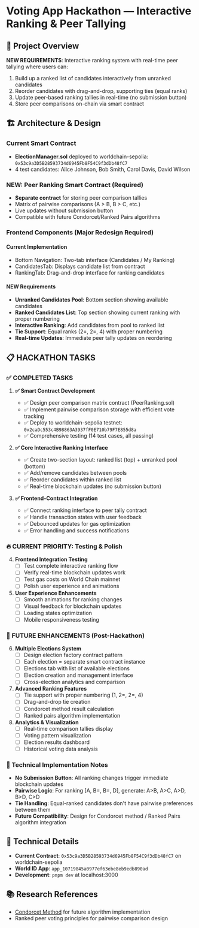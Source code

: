 # Voting App Hackathon — Interactive Ranking & Peer Tallying

## 🎯 Project Overview

**NEW REQUIREMENTS**: Interactive ranking system with real-time peer tallying where users can:

1. Build up a ranked list of candidates interactively from unranked candidates
2. Reorder candidates with drag-and-drop, supporting ties (equal ranks)
3. Update peer-based ranking tallies in real-time (no submission button)
4. Store peer comparisons on-chain via smart contract

## 🏗️ Architecture & Design

### Current Smart Contract

- **ElectionManager.sol** deployed to worldchain-sepolia: `0x53c9a3D5B28593734d6945Fb8F54C9f3dDb48fC7`
- 4 test candidates: Alice Johnson, Bob Smith, Carol Davis, David Wilson

### NEW: Peer Ranking Smart Contract (Required)
- **Separate contract** for storing peer comparison tallies
- Matrix of pairwise comparisons (A > B, B > C, etc.)
- Live updates without submission button
- Compatible with future Condorcet/Ranked Pairs algorithms

### Frontend Components (Major Redesign Required)

#### Current Implementation
- Bottom Navigation: Two-tab interface (Candidates / My Ranking)
- CandidatesTab: Displays candidate list from contract
- RankingTab: Drag-and-drop interface for ranking candidates

#### NEW Requirements
- **Unranked Candidates Pool**: Bottom section showing available candidates
- **Ranked Candidates List**: Top section showing current ranking with proper numbering
- **Interactive Ranking**: Add candidates from pool to ranked list
- **Tie Support**: Equal ranks (2=, 2=, 4) with proper numbering
- **Real-time Updates**: Immediate peer tally updates on reordering

## 📋 HACKATHON TASKS

### ✅ COMPLETED TASKS

1. **✅ Smart Contract Development**
   - ✅ Design peer comparison matrix contract (PeerRanking.sol)
   - ✅ Implement pairwise comparison storage with efficient vote tracking
   - ✅ Deploy to worldchain-sepolia testnet: `0x2caDc553c4B98863A3937fF0E710b79F7E855d8a`
   - ✅ Comprehensive testing (14 test cases, all passing)

2. **✅ Core Interactive Ranking Interface**
   - ✅ Create two-section layout: ranked list (top) + unranked pool (bottom)
   - ✅ Add/remove candidates between pools
   - ✅ Reorder candidates within ranked list
   - ✅ Real-time blockchain updates (no submission button)

3. **✅ Frontend-Contract Integration**
   - ✅ Connect ranking interface to peer tally contract
   - ✅ Handle transaction states with user feedback
   - ✅ Debounced updates for gas optimization
   - ✅ Error handling and success notifications

### 🔥 CURRENT PRIORITY: Testing & Polish

4. **Frontend Integration Testing**
   - [ ] Test complete interactive ranking flow
   - [ ] Verify real-time blockchain updates work
   - [ ] Test gas costs on World Chain mainnet
   - [ ] Polish user experience and animations

5. **User Experience Enhancements**
   - [ ] Smooth animations for ranking changes
   - [ ] Visual feedback for blockchain updates
   - [ ] Loading states optimization
   - [ ] Mobile responsiveness testing

### 🚀 FUTURE ENHANCEMENTS (Post-Hackathon)

6. **Multiple Elections System**
   - [ ] Design election factory contract pattern
   - [ ] Each election = separate smart contract instance
   - [ ] Elections tab with list of available elections
   - [ ] Election creation and management interface
   - [ ] Cross-election analytics and comparison

7. **Advanced Ranking Features**
   - [ ] Tie support with proper numbering (1, 2=, 2=, 4)
   - [ ] Drag-and-drop tie creation
   - [ ] Condorcet method result calculation
   - [ ] Ranked pairs algorithm implementation

8. **Analytics & Visualization**
   - [ ] Real-time comparison tallies display
   - [ ] Voting pattern visualization
   - [ ] Election results dashboard
   - [ ] Historical voting data analysis

### 🔧 Technical Implementation Notes

- **No Submission Button**: All ranking changes trigger immediate blockchain updates
- **Pairwise Logic**: For ranking [A, B=, B=, D], generate: A>B, A>C, A>D, B>D, C>D
- **Tie Handling**: Equal-ranked candidates don't have pairwise preferences between them
- **Future Compatibility**: Design for Condorcet method / Ranked Pairs algorithm integration

## 🔧 Technical Details

- **Current Contract**: `0x53c9a3D5B28593734d6945Fb8F54C9f3dDb48fC7` on worldchain-sepolia
- **World ID App**: `app_10719845a0977ef63ebe8eb9edb890ad`
- **Development**: `pnpm dev` at localhost:3000

## 📚 Research References

- [Condorcet Method](https://en.wikipedia.org/wiki/Condorcet_method) for future algorithm implementation
- Ranked peer voting principles for pairwise comparison design
